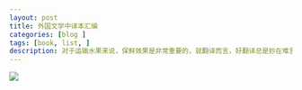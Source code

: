 ```yaml
---
layout: post
title: 外国文学中译本汇编
categories: [blog ]
tags: [book, list, ]
description: 对于运输水果来说，保鲜效果是非常重要的，就翻译而言，好翻译总是妙在难言。
---
```


![](https://github.com/tank0317/tank0317.github.io/blob/master/images/gallery-example-1-thumb.jpg)
